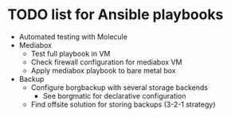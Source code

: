 # TODO list for Ansible playbooks

- Automated testing with Molecule
- Mediabox
    - Test full playbook in VM
    - Check firewall configuration for mediabox VM
    - Apply mediabox playbook to bare metal box
- Backup
    - Configure borgbackup with several storage backends
        - See borgmatic for declarative configuration
    - Find offsite solution for storing backups (3-2-1 strategy)
